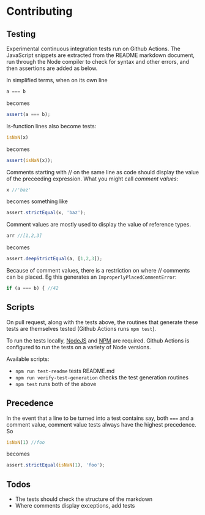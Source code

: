 # Contributing

## Testing
Experimental continuous integration tests run on Github Actions. The JavaScript snippets are extracted from the 
README markdown document, run through the Node compiler to check for syntax 
and other errors, and then assertions are added as below.

In simplified terms, when on its own line 

```javascript
a === b
```
becomes
```javascript
assert(a === b);
```

Is-function lines also become tests:

```javascript
isNaN(x)
```
becomes
```javascript
assert(isNaN(x));
```


Comments starting with // on the same line as code should display the value of the 
preceeding expression. What you might call *comment values*:

```javascript
x //'baz'
```
becomes something like
```javascript
assert.strictEqual(x, 'baz');
```


Comment values are mostly used to display the value of reference types.

```javascript
arr //[1,2,3]
```
becomes
```javascript
assert.deepStrictEqual(a, [1,2,3]);
```


Because of comment values, there is a restriction on where // comments can be placed. 
Eg this generates an `ImproperlyPlacedCommentError`:

```javascript
if (a === b) { //42
```


## Scripts

On pull request, along with the tests above, the routines that generate these 
tests are themselves tested (Github Actions runs `npm test`).

To run the tests locally, [NodeJS](http://nodejs.org) and [NPM](https://www.npmjs.com/get-npm) 
are required. Github Actions is configured to run the tests on a variety of Node versions.

Available scripts:
* `npm run test-readme` tests README.md
* `npm run verify-test-generation` checks the test generation routines
* `npm test` runs both of the above



## Precedence

In the event that a line to be turned into a test contains say, both `===` and a 
comment value, comment value tests always have the highest precedence. So 

```javascript
isNaN(1) //foo
```
becomes 
```javascript
assert.strictEqual(isNaN(1), 'foo');
```


## Todos

* The tests should check the structure of the markdown
* Where comments display exceptions, add tests



